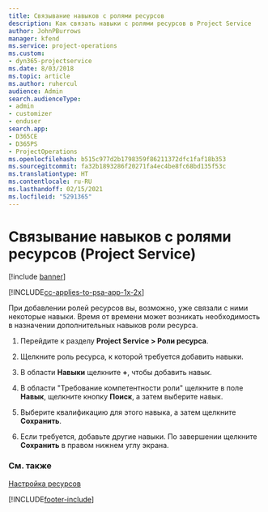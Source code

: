 ```yaml
---
title: Связывание навыков с ролями ресурсов
description: Как связать навыки с ролями ресурсов в Project Service
author: JohnPBurrows
manager: kfend
ms.service: project-operations
ms.custom:
- dyn365-projectservice
ms.date: 8/03/2018
ms.topic: article
ms.author: ruhercul
audience: Admin
search.audienceType:
- admin
- customizer
- enduser
search.app:
- D365CE
- D365PS
- ProjectOperations
ms.openlocfilehash: b515c977d2b1798359f86211372dfc1faf18b353
ms.sourcegitcommit: fa32b1893286f20271fa4ec4be8fc68bd135f53c
ms.translationtype: HT
ms.contentlocale: ru-RU
ms.lasthandoff: 02/15/2021
ms.locfileid: "5291365"
---
```

# <a name="associate-skills-with-resource-roles-project-service"></a>Связывание навыков с ролями ресурсов (Project Service)

[!include [banner](../includes/psa-now-project-operations.md)]

[!INCLUDE[cc-applies-to-psa-app-1x-2x](../includes/cc-applies-to-psa-app-1x-2x.md)]

При добавлении ролей ресурсов вы, возможно, уже связали с ними некоторые навыки. Время от времени может возникать необходимость в назначении дополнительных навыков роли ресурса.  
  
1.  Перейдите к разделу **Project Service > Роли ресурса**.  
  
2.  Щелкните роль ресурса, к которой требуется добавить навыки.  
  
3.  В области **Навыки** щелкните **+**, чтобы добавить навык.  
  
4.  В области "Требование компетентности роли" щелкните в поле **Навык**, щелкните кнопку **Поиск**, а затем выберите навык.  
  
5.  Выберите квалификацию для этого навыка, а затем щелкните **Сохранить**.  
  
6.  Если требуется, добавьте другие навыки. По завершении щелкните **Сохранить** в правом нижнем углу экрана.  
  
### <a name="see-also"></a>См. также  
 [Настройка ресурсов](../psa/set-up-resources.md)


[!INCLUDE[footer-include](../includes/footer-banner.md)]